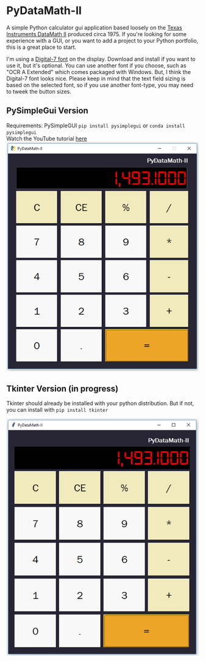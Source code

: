 # PyDataMath-II
A simple Python calculator gui application based loosely on the [Texas Instruments DataMath II](https://americanhistory.si.edu/collections/search/object/nmah_1364035) produced circa 1975. If you're looking for some experience with a GUI, or you want to add a project to your Python portfolio, this is a great place to start.

I'm using a [Digital-7 font](https://www.1001fonts.com/digital+clock-fonts.html) on the display. Download and install if you want to use it, but it's optional. You can use another font if you choose, such as "OCR A Extended" which comes packaged with Windows. But, I think the Digital-7 font looks nice. Please keep in mind that the text field sizing is based on the selected font, so if you use another font-type, you may need to tweek the button sizes.

## PySimpleGui Version
Requirements: PySimpleGUI `pip install pysimplegui` or `conda install pysimplegui`  
Watch the YouTube tutorial [here](https://youtu.be/x5LSTDdffFk)  
![](sg_example.PNG)

## Tkinter Version (in progress)
Tkinter should already be installed with your python distribution. But if not, you can install with `pip install tkinter`

![](tk_example.PNG)
